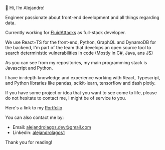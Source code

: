 👋 Hi, I’m Alejandro!

Engineer passionate about front-end development and all things regarding data. 

Currently working for [FluidAttacks](https://fluidattacks.com/) as full-stack developer. 

We use React+TS for the front-end, Python, GraphQL and DynamoDB for the backend, I'm part of the team that develops an open source tool to search deterministic vulnerabilities in code (Mostly in C#, Java, ans JS) 

As you can see from my repositories, my main programming stack is Javascript and Python.

I have in-depth knowledge and experience working with React, Typescript, and Python libraries like pandas, scikit-learn, tensorflow and dash plotly.

If you have some project or idea that you want to see come to life, please do not hesitate to contact me, I might be of service to you.

Here's a link to my [Portfolio](https://alejolagos.netlify.app/)

You can also contact me by:

- Email: alejandrolagos.dev@gmail.com
- Linkedin: [alejandrolagos1](https://www.linkedin.com/in/alejandrolagos1/)

Thank you for reading!



